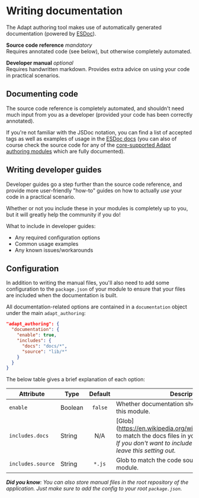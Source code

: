 # Writing documentation
The Adapt authoring tool makes use of automatically generated documentation (powered by [ESDoc](https://esdoc.org/)).

**Source code reference** *mandatory* <br>
Requires annotated code (see below), but otherwise completely automated.

**Developer manual** *optional*<br>
Requires handwritten markdown. Provides extra advice on using your code in practical scenarios.

## Documenting code
The source code reference is completely automated, and shouldn't need much input from you as a developer (provided your code has been correctly annotated).

If you're not familiar with the JSDoc notation, you can find a list of accepted tags as well as examples of usage in the [ESDoc docs](https://esdoc.org/manual/tags.html) (you can also of course check the source code for any of the [core-supported Adapt authoring modules](coreplugins.html) which are fully documented).

## Writing developer guides
Developer guides go a step further than the source code reference, and provide more user-friendly "how-to" guides on how to actually *use* your code in a practical scenario.

Whether or not you include these in your modules is completely up to you, but it will greatly help the community if you do!

What to include in developer guides:
- Any required configuration options
- Common usage examples
- Any known issues/workarounds

## Configuration
In addition to writing the manual files, you'll also need to add some configuration to the `package.json` of your module to ensure that your files are included when the documentation is built.

All documentation-related options are contained in a `documentation` object under the main `adapt_authoring`:
```json
"adapt_authoring": {
  "documentation": {
    "enable": true,
    "includes": {
      "docs": "docs/*",
      "source": "lib/*"
    }
  }
}
```

The below table gives a brief explanation of each option:

| Attribute | Type | Default | Description |
| --------- | ---- | :-----: | ----------- |
| `enable` | Boolean | `false` | Whether documentation should be generated for this module. |
| `includes.docs` | String | N/A | [Glob](https://en.wikipedia.org/wiki/Glob_(programming) to match the docs files in your module. <br>_If you don't want to include any manual pages, leave this setting out._ |
| `includes.source` | String | `*.js` | Glob to match the code source files in your module. |


_**Did you know**: You can also store manual files in the root repository of the application. Just make sure to add the config to your root `package.json`._
